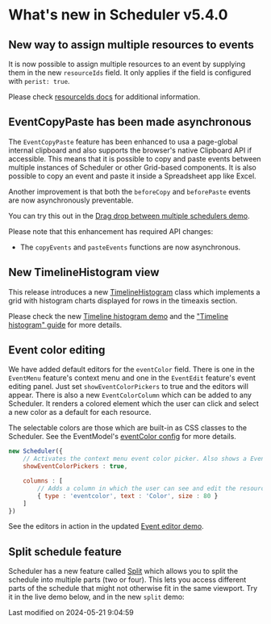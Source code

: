 # What's new in Scheduler v5.4.0

## New way to assign multiple resources to events

It is now possible to assign multiple resources to an event by supplying
them in the new `resourceIds` field. It only applies if the field is configured with `perist: true`.

Please check [resourceIds docs](#Scheduler/model/mixin/EventModelMixin#field-resourceIds)
for additional information.

## EventCopyPaste has been made asynchronous

The `EventCopyPaste` feature has been enhanced to usa a page-global internal clipboard and also supports the browser's
native Clipboard API if accessible. This means that it is possible to copy and paste events between multiple instances
of Scheduler or other Grid-based components. It is also possible to copy an event and paste it inside a Spreadsheet app
like Excel.

Another improvement is that both the `beforeCopy` and `beforePaste` events are now asynchronously preventable.

You can try this out in the
[Drag drop between multiple schedulers demo](https://bryntum.com/products/scheduler/examples/drag-between-schedulers/).

Please note that this enhancement has required API changes:
* The `copyEvents` and `pasteEvents` functions are now asynchronous.

## New TimelineHistogram view

This release introduces a new [TimelineHistogram](#Scheduler/view/TimelineHistogram) class which implements a grid with
histogram charts displayed for rows in the timeaxis section.

<div class="external-example" data-file="Scheduler/view/TimelineHistogram.js"></div>

Please check the new [Timeline histogram demo](https://bryntum.com/products/scheduler/examples/timelinehistogram/)
and the ["Timeline histogram" guide](#Scheduler/guides/timelinehistogram.md) for more details.

## Event color editing

We have added default editors for the `eventColor` field. There is one in the `EventMenu` feature's context menu and one
in the `EventEdit` feature's event editing panel. Just set `showEventColorPickers` to true and the editors will appear.
There is also a new `EventColorColumn` which can be added to any Scheduler. It renders a colored element which the user
can click and select a new color as a default for each resource.

<div class="external-example" data-file="Scheduler/guides/whats-new/5.4.0/color.js"></div>

The selectable colors are those which are built-in as CSS classes to the Scheduler. See the EventModel's
[eventColor config](#Scheduler/model/mixin/EventModelMixin#field-eventColor) for more details.

```javascript
new Scheduler({
    // Activates the context menu event color picker. Also shows a EventColorField in the event editor 
    showEventColorPickers : true,

    columns : [
        // Adds a column in which the user can see and edit the resource default event color
        { type : 'eventcolor', text : 'Color', size : 80 }
    ]
})
```

See the editors in action in the updated [Event editor demo](https://bryntum.com/examples/scheduler/eventeditor/).

## Split schedule feature

Scheduler has a new feature called [Split](#Scheduler/feature/Split) which allows you to split the schedule into 
multiple parts (two or four). This lets you access different parts of the schedule that might not otherwise fit in the 
same viewport. Try it in the live demo below, and in the new `split` demo:

<div class="external-example" data-file="Scheduler/feature/Split.js"></div>


<p class="last-modified">Last modified on 2024-05-21 9:04:59</p>
